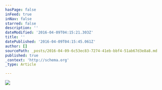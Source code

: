 ```yaml
---
hasPage: false
inFeed: true
inNav: false
starred: false
description: ''
dateModified: '2016-04-09T04:15:21.303Z'
title: ''
datePublished: '2016-04-09T04:15:45.061Z'
author: []
sourcePath: _posts/2016-04-09-6c53ec83-7274-41eb-bbf4-51ab67d3e8a8.md
published: true
_context: 'http://schema.org'
_type: Article

---
```

![](https://the-grid-user-content.s3-us-west-2.amazonaws.com/0ba7fb25-39c7-477b-a79c-5fb6faf03f6c.jpg)